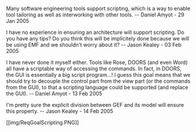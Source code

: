 Many software engineering tools support scripting, which is a way to enable tool tailoring as well as interworking with other tools. -- Daniel Amyot - 29 Jan 2005

I have no experience in ensuring an architecture will support scripting. Do you have any tips? Do you think this will be implicitely done because we will be using EMF and we shouldn't worry about it? -- Jason Kealey - 03 Feb 2005

I have never done it myself either. Tools like Rose, DOORS (and even Word) all have a scriptable way of accessing the commands. In fact, in DOORS, the GUI is essentially a big script program...! I guess this goal means that we should try to decouple the control part from the view part (or the commands from the GUI), to that a scripting language could be supported (and replace the GUI). -- Daniel Amyot - 13 Feb 2005

I'm pretty sure the explicit division between GEF and its model will ensure this property. -- Jason Kealey - 14 Feb 2005 


[[img/ReqGoalScripting.PNG]]
